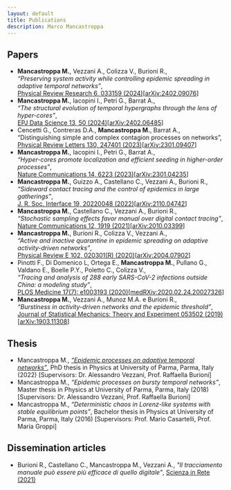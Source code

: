 ```yaml
---
layout: default
title: Publications
description: Marco Mancastroppa
---
```


## Papers
*	**Mancastroppa M.**, Vezzani A., Colizza V., Burioni R.,<br />
_“Preserving system activity while controlling epidemic spreading in adaptive temporal networks”_,<br />
[Physical Review Research 6, 033159 (2024)](https://doi.org/10.1103/PhysRevResearch.6.033159)[[arXiv:2402.09076](https://arxiv.org/abs/2402.09076)]
*	**Mancastroppa M.**, Iacopini I., Petri G., Barrat A.,<br />
_“The structural evolution of temporal hypergraphs through the lens of hyper-cores”_,<br />
[EPJ Data Science 13, 50 (2024)](https://doi.org/10.1140/epjds/s13688-024-00490-1)[[arXiv:2402.06485](https://arxiv.org/abs/2402.06485)]
*	Cencetti G., Contreras D.A., **Mancastroppa M.**, Barrat A.,<br />
“Distinguishing simple and complex contagion processes on networks”,<br />
[Physical Review Letters 130, 247401 (2023)](https://doi.org/10.1103/PhysRevLett.130.247401)[[arXiv:2301.09407](https://arxiv.org/abs/2301.09407)]
* **Mancastroppa M.**, Iacopini I., Petri G., Barrat A.,<br />
_“Hyper-cores promote localization and efficient seeding in higher-order processes”_,<br />
[Nature Communications 14, 6223 (2023)](https://doi.org/10.1038/s41467-023-41887-2)[[arXiv:2301.04235](https://arxiv.org/abs/2301.04235)]
* **Mancastroppa M.**, Guizzo A., Castellano C., Vezzani A., Burioni R.,<br />
_“Sideward contact tracing and the control of epidemics in large gatherings”_,<br />
[J. R. Soc. Interface 19, 20220048 (2022)](https://doi.org/10.1098/rsif.2022.0048)[[arXiv:2110.04742](https://arxiv.org/abs/2110.04742)]
* **Mancastroppa M.**, Castellano C., Vezzani A., Burioni R.,<br />
_“Stochastic sampling effects favor manual over digital contact tracing”_,<br />
[Nature Communications 12, 1919 (2021)](https://doi.org/10.1038/s41467-021-22082-7)[[arXiv:2010.03399](https://arxiv.org/abs/2010.03399)]
* **Mancastroppa M.**, Burioni R., Colizza V., Vezzani A.,<br />
_“Active and inactive quarantine in epidemic spreading on adaptive activity-driven networks”_,<br />
[Physical Review E 102, 020301(R) (2020)](https://doi.org/10.1103/PhysRevE.102.020301)[[arXiv:2004.07902](https://arxiv.org/abs/2004.07902)]
* Pinotti F., Di Domenico L, Ortega E., **Mancastroppa M.**, Pullano G., Valdano E., Boelle P.Y., Poletto C., Colizza V.,<br />
_“Tracing and analysis of 288 early SARS-CoV-2 infections outside China: a modeling study”_,<br />
[PLOS Medicine 17(7): e1003193 (2020)](https://doi.org/10.1371/journal.pmed.1003193)[[medRXiv:2020.02.24.20027326](https://doi.org/10.1101/2020.02.24.20027326)]
* **Mancastroppa M.**, Vezzani A., Munoz M.A. e Burioni R.,<br />
_“Burstiness in activity-driven networks and the epidemic threshold”_,<br />
[Journal of Statistical Mechanics: Theory and Experiment 053502 (2019)](https://doi.org/10.1088/1742-5468/ab16c4)[[arXiv:1903.11308](https://arxiv.org/abs/1903.11308)]

## Thesis
*   Mancastroppa M., [_“Epidemic processes on adaptive temporal networks”_](https://www.repository.unipr.it/bitstream/1889/4819/5/PhD_thesis_MancastroppaMarco_rev.pdf), PhD thesis in Physics at University of Parma, Parma, Italy (2022) [Supervisors: Dr. Alessandro Vezzani, Prof. Raffaella Burioni]
*   Mancastroppa M., _“Epidemic processes on bursty temporal networks”_, Master thesis in Physics at University of Parma, Parma, Italy (2018) [Supervisors: Dr. Alessandro Vezzani, Prof. Raffaella Burioni]
*   Mancastroppa M., _“Deterministic chaos in Lorenz-like systems with stable equilibrium points”_, Bachelor thesis in Physics at University of Parma, Parma, Italy (2016) [Supervisors: Prof. Mario Casartelli, Prof. Maria Groppi]
    
## Dissemination articles
*  Burioni R., Castellano C., Mancastroppa M., Vezzani A., _"Il tracciamento manuale può essere più efficace di quello digitale"_, [Scienza in Rete (2021)](https://www.scienzainrete.it/articolo/tracciamento-manuale-può-essere-più-efficace-di-quello-digitale/raffaella-burioni-claudio) 
